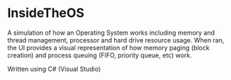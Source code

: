# InsideTheOS

A simulation of how an Operating System works including memory and thread management, processor and hard drive resource usage. When ran, the UI provides a visual representation of how memory paging (block creation) and process queuing (FIFO, priority queue, etc) work.

Written using C# (Visual Studio)
